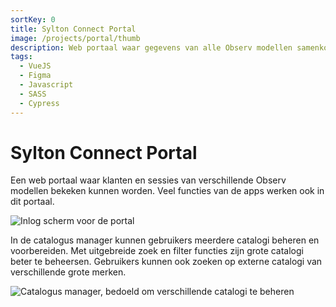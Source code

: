 ```yaml
---
sortKey: 0
title: Sylton Connect Portal
image: /projects/portal/thumb
description: Web portaal waar gegevens van alle Observ modellen samenkomen
tags:
  - VueJS
  - Figma
  - Javascript
  - SASS
  - Cypress
---
```


# Sylton Connect Portal

<p id="main_content">
Een web portaal waar klanten en sessies van verschillende Observ modellen bekeken kunnen worden. Veel functies van de apps werken ook in dit portaal.
</p>

![Inlog scherm voor de portal](/projects/portal/login.jpg)

<p>
In de catalogus manager kunnen gebruikers meerdere catalogi beheren en voorbereiden. Met uitgebreide zoek en filter functies zijn grote catalogi beter te beheersen. Gebruikers kunnen ook zoeken op externe catalogi van verschillende grote merken. 
</p>

![Catalogus manager, bedoeld om verschillende catalogi te beheren](/projects/portal/catalog_manager.jpg)
